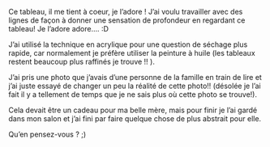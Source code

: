 Ce tableau, il me tient à coeur, je l’adore ! J’ai voulu travailler avec des lignes de façon à donner une sensation de profondeur en regardant ce tableau! Je l’adore adore…. :D

J’ai utilisé la technique en acrylique pour une question de séchage plus rapide, car normalement je préfère utiliser la peinture à huile (les tableaux restent beaucoup plus raffinés je trouve !! ).

J’ai pris une photo que j’avais d’une personne de la famille en train de lire et j’ai juste essayé de changer un peu la réalité de cette photo!! (désolée je l’ai fait il y a tellement de temps que je ne sais plus où cette photo se trouve!).

Cela devait être un cadeau pour ma belle mère, mais pour finir je l’ai gardé dans mon salon et j’ai fini par faire quelque chose de plus abstrait pour elle.

Qu’en pensez-vous ? ;)